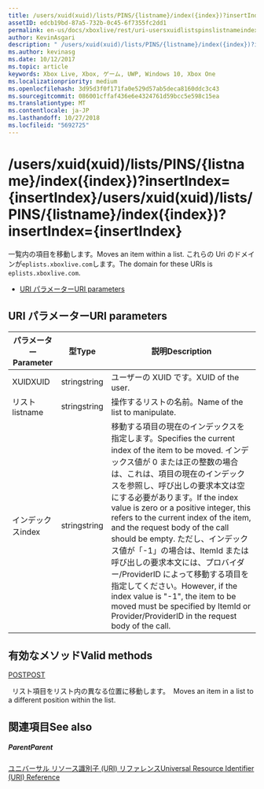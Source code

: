 ```yaml
---
title: /users/xuid(xuid)/lists/PINS/{listname}/index({index})?insertIndex={insertIndex}
assetID: edcb19bd-87a5-732b-0c45-6f7355fc2dd1
permalink: en-us/docs/xboxlive/rest/uri-usersxuidlistspinslistnameindex.html
author: KevinAsgari
description: " /users/xuid(xuid)/lists/PINS/{listname}/index({index})?insertIndex={insertIndex}"
ms.author: kevinasg
ms.date: 10/12/2017
ms.topic: article
keywords: Xbox Live, Xbox, ゲーム, UWP, Windows 10, Xbox One
ms.localizationpriority: medium
ms.openlocfilehash: 3d95d3f0f171fa0e529d57ab5deca8160ddc3c43
ms.sourcegitcommit: 086001cffaf436e6e4324761d59bcc5e598c15ea
ms.translationtype: MT
ms.contentlocale: ja-JP
ms.lasthandoff: 10/27/2018
ms.locfileid: "5692725"
---
```

# <a name="usersxuidxuidlistspinslistnameindexindexinsertindexinsertindex"></a><span data-ttu-id="ef1b6-104">/users/xuid(xuid)/lists/PINS/{listname}/index({index})?insertIndex={insertIndex}</span><span class="sxs-lookup"><span data-stu-id="ef1b6-104">/users/xuid(xuid)/lists/PINS/{listname}/index({index})?insertIndex={insertIndex}</span></span>
<span data-ttu-id="ef1b6-105">一覧内の項目を移動します。</span><span class="sxs-lookup"><span data-stu-id="ef1b6-105">Moves an item within a list.</span></span> <span data-ttu-id="ef1b6-106">これらの Uri のドメインが`eplists.xboxlive.com`します。</span><span class="sxs-lookup"><span data-stu-id="ef1b6-106">The domain for these URIs is `eplists.xboxlive.com`.</span></span>
 
  * [<span data-ttu-id="ef1b6-107">URI パラメーター</span><span class="sxs-lookup"><span data-stu-id="ef1b6-107">URI parameters</span></span>](#ID4EV)
 
<a id="ID4EV"></a>

 
## <a name="uri-parameters"></a><span data-ttu-id="ef1b6-108">URI パラメーター</span><span class="sxs-lookup"><span data-stu-id="ef1b6-108">URI parameters</span></span> 
 
| <span data-ttu-id="ef1b6-109">パラメーター</span><span class="sxs-lookup"><span data-stu-id="ef1b6-109">Parameter</span></span>| <span data-ttu-id="ef1b6-110">型</span><span class="sxs-lookup"><span data-stu-id="ef1b6-110">Type</span></span>| <span data-ttu-id="ef1b6-111">説明</span><span class="sxs-lookup"><span data-stu-id="ef1b6-111">Description</span></span>| 
| --- | --- | --- | 
| <span data-ttu-id="ef1b6-112">XUID</span><span class="sxs-lookup"><span data-stu-id="ef1b6-112">XUID</span></span>| <span data-ttu-id="ef1b6-113">string</span><span class="sxs-lookup"><span data-stu-id="ef1b6-113">string</span></span>| <span data-ttu-id="ef1b6-114">ユーザーの XUID です。</span><span class="sxs-lookup"><span data-stu-id="ef1b6-114">XUID of the user.</span></span>| 
| <span data-ttu-id="ef1b6-115">リスト</span><span class="sxs-lookup"><span data-stu-id="ef1b6-115">listname</span></span>| <span data-ttu-id="ef1b6-116">string</span><span class="sxs-lookup"><span data-stu-id="ef1b6-116">string</span></span>| <span data-ttu-id="ef1b6-117">操作するリストの名前。</span><span class="sxs-lookup"><span data-stu-id="ef1b6-117">Name of the list to manipulate.</span></span>| 
| <span data-ttu-id="ef1b6-118">インデックス</span><span class="sxs-lookup"><span data-stu-id="ef1b6-118">index</span></span>| <span data-ttu-id="ef1b6-119">string</span><span class="sxs-lookup"><span data-stu-id="ef1b6-119">string</span></span>| <span data-ttu-id="ef1b6-120">移動する項目の現在のインデックスを指定します。</span><span class="sxs-lookup"><span data-stu-id="ef1b6-120">Specifies the current index of the item to be moved.</span></span> <span data-ttu-id="ef1b6-121">インデックス値が 0 または正の整数の場合は、これは、項目の現在のインデックスを参照し、呼び出しの要求本文は空にする必要があります。</span><span class="sxs-lookup"><span data-stu-id="ef1b6-121">If the index value is zero or a positive integer, this refers to the current index of the item, and the request body of the call should be empty.</span></span> <span data-ttu-id="ef1b6-122">ただし、インデックス値が「-1」の場合は、ItemId または呼び出しの要求本文には、プロバイダー/ProviderID によって移動する項目を指定してください。</span><span class="sxs-lookup"><span data-stu-id="ef1b6-122">However, if the index value is "-1", the item to be moved must be specified by ItemId or Provider/ProviderID in the request body of the call.</span></span> | 
  
<a id="ID4EHC"></a>

 
## <a name="valid-methods"></a><span data-ttu-id="ef1b6-123">有効なメソッド</span><span class="sxs-lookup"><span data-stu-id="ef1b6-123">Valid methods</span></span>

[<span data-ttu-id="ef1b6-124">POST</span><span class="sxs-lookup"><span data-stu-id="ef1b6-124">POST</span></span>](uri-usersxuidlistspinslistnameindexpost.md)

<span data-ttu-id="ef1b6-125">&nbsp;&nbsp;リスト項目をリスト内の異なる位置に移動します。</span><span class="sxs-lookup"><span data-stu-id="ef1b6-125">&nbsp;&nbsp;Moves an item in a list to a different position within the list.</span></span>
 
<a id="ID4ERC"></a>

 
## <a name="see-also"></a><span data-ttu-id="ef1b6-126">関連項目</span><span class="sxs-lookup"><span data-stu-id="ef1b6-126">See also</span></span>
 
<a id="ID4ETC"></a>

 
##### <a name="parent"></a><span data-ttu-id="ef1b6-127">Parent</span><span class="sxs-lookup"><span data-stu-id="ef1b6-127">Parent</span></span> 

[<span data-ttu-id="ef1b6-128">ユニバーサル リソース識別子 (URI) リファレンス</span><span class="sxs-lookup"><span data-stu-id="ef1b6-128">Universal Resource Identifier (URI) Reference</span></span>](../atoc-xboxlivews-reference-uris.md)

   